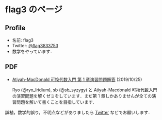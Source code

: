 # flag3 のページ

## Profile
- 名前: flag3
- Twitter: [@flag3833753](https://twitter.com/flag3833753)
- 数学をやっています．

## PDF
- [Atiyah-MacDonald 可換代数入門 第 1 章演習問題解答](atiyah-macdonald/Rings-and-Ideals.pdf) (2019/10/25)

  Ryo (@ryo_Iridium), sb (@sb_syzygy) と Atiyah-Macdonald 可換代数入門の演習問題を解くゼミをしています．まだ第 1 章しかありませんが全ての演習問題を解いて書くことを目指しています．

誤植，数学的誤り，不明点などがありましたら [Twitter](https://twitter.com/flag3833753) などでお願いします．
